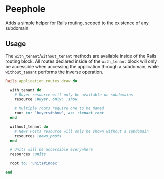 # Peephole

Adds a simple helper for Rails routing, scoped to the existence of any subdomain.

## Usage

The `with_tenant`/`without_tenant` methods are available inside of the Rails routing block. All routes declared inside of the `with_tenant` block will only be accessible when accessing the application through a subdomain, while `without_tenant` performs the inverse operation.

```ruby
Rails.application.routes.draw do

  with_tenant do
    # Buyer resource will only be available on subdomains
    resource :buyer, only: :show

    # Multiple roots require one to be named
    root to: 'buyers#show', as: :tenant_root
  end

  without_tenant do
    # News Posts resource will only be shown without a subdomain
    resources :news_posts
  end

  # Units will be accessible everywhere
  resources :units

  root to: 'units#index'

end
```

